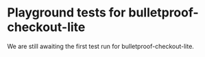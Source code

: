 # Playground tests for bulletproof-checkout-lite
We are still awaiting the first test run for bulletproof-checkout-lite.
